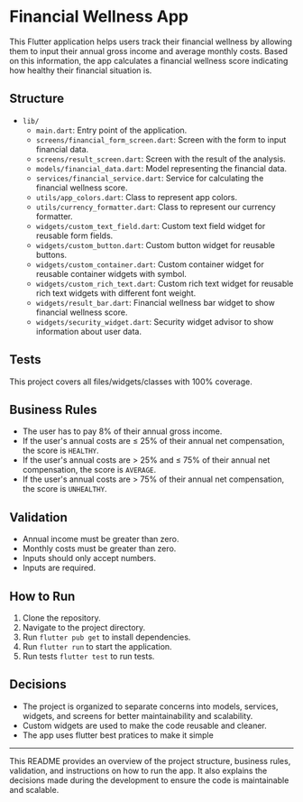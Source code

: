 # Financial Wellness App

This Flutter application helps users track their financial wellness by allowing them to input their annual gross income and average monthly costs. Based on this information, the app calculates a financial wellness score indicating how healthy their financial situation is.

## Structure

- `lib/`
  - `main.dart`: Entry point of the application.
  - `screens/financial_form_screen.dart`: Screen with the form to input financial data.
  - `screens/result_screen.dart`: Screen with the result of the analysis.
  - `models/financial_data.dart`: Model representing the financial data.
  - `services/financial_service.dart`: Service for calculating the financial wellness score.
  - `utils/app_colors.dart`: Class to represent app colors.
  - `utils/currency_formatter.dart`: Class to represent our currency formatter.
  - `widgets/custom_text_field.dart`: Custom text field widget for reusable form fields.
  - `widgets/custom_button.dart`: Custom button widget for reusable buttons.
  - `widgets/custom_container.dart`: Custom container widget for reusable container widgets with symbol.
  - `widgets/custom_rich_text.dart`: Custom rich text widget for reusable rich text widgets with different font weight.
  - `widgets/result_bar.dart`: Financial wellness bar widget to show financial wellness score.
  - `widgets/security_widget.dart`: Security widget advisor to show information about user data.

## Tests

This project covers all files/widgets/classes with 100% coverage.

## Business Rules

- The user has to pay 8% of their annual gross income.
- If the user's annual costs are ≤ 25% of their annual net compensation, the score is `HEALTHY`.
- If the user's annual costs are > 25% and ≤ 75% of their annual net compensation, the score is `AVERAGE`.
- If the user's annual costs are > 75% of their annual net compensation, the score is `UNHEALTHY`.

## Validation

- Annual income must be greater than zero.
- Monthly costs must be greater than zero.
- Inputs should only accept numbers.
- Inputs are required.

## How to Run

1. Clone the repository.
2. Navigate to the project directory.
3. Run `flutter pub get` to install dependencies.
4. Run `flutter run` to start the application.
5. Run tests `flutter test` to run tests. 

## Decisions

- The project is organized to separate concerns into models, services, widgets, and screens for better maintainability and scalability.
- Custom widgets are used to make the code reusable and cleaner.
- The app uses flutter best pratices to make it simple
---

This README provides an overview of the project structure, business rules, validation, and instructions on how to run the app. It also explains the decisions made during the development to ensure the code is maintainable and scalable.
